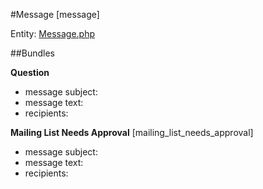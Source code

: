 #Message [message]

Entity: [Message.php](../../../../modules/contrib/message/src/Entity/Message.php)

##Bundles

**Question**
  - message subject:
  - message text:
  - recipients: 

**Mailing List Needs Approval** [mailing_list_needs_approval]
  - message subject:
  - message text:
  - recipients: 
